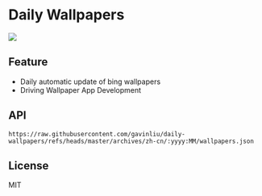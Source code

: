 # Daily Wallpapers
  
![](https://www.bing.com/th?id=OHR.TorresChile_ZH-CN6319613148_UHD.jpg)

## Feature

- Daily automatic update of bing wallpapers
- Driving Wallpaper App Development

## API

```
https://raw.githubusercontent.com/gavinliu/daily-wallpapers/refs/heads/master/archives/zh-cn/:yyyy:MM/wallpapers.json
```

## License

MIT
  